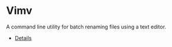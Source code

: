 # Vimv

A command line utility for batch renaming files using a text editor.

* [Details](http://www.dmulholl.com/dev/vimv.html)
